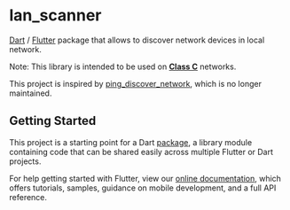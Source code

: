 # lan_scanner

[Dart](https://dart.dev) / [Flutter](https://flutter.dev) package that allows to discover network devices in local network.

Note: This library is intended to be used on **[Class C](https://en.wikipedia.org/wiki/Classful_network#Classful_addressing_definition)** networks.

This project is inspired by [ping_discover_network](https://pub.dev/packages/ping_discover_network), which is no longer maintained.

## Getting Started

This project is a starting point for a Dart
[package](https://flutter.dev/developing-packages/),
a library module containing code that can be shared easily across
multiple Flutter or Dart projects.

For help getting started with Flutter, view our
[online documentation](https://flutter.dev/docs), which offers tutorials,
samples, guidance on mobile development, and a full API reference.

